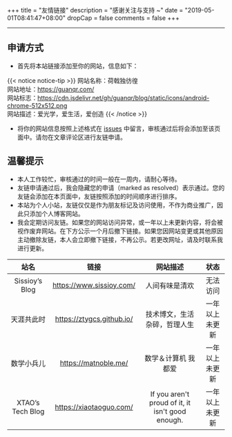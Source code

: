 +++
title = "友情链接"
description = "感谢关注与支持 ~"
date = "2019-05-01T08:41:47+08:00"
dropCap = false
comments = false
+++

---

## 申请方式

+ 首先将本站链接添加至你的网站，信息如下：

{{< notice notice-tip >}}
网站名称：荷戟独彷徨<br>
网站地址：<a href="../" target="_blank">https://guanqr.com/</a><br>
网站标志：<a href="https://cdn.jsdelivr.net/gh/guanqr/blog/static/icons/android-chrome-512x512.png" target="_blank">https://cdn.jsdelivr.net/gh/guanqr/blog/static/icons/android-chrome-512x512.png</a><br>
网站描述：爱光学，爱生活，爱创造
{{< /notice >}}

+ 将你的网站信息按照上述格式在 [issues](https://github.com/guanqr/blog/issues/5) 中留言，审核通过后将会添加至该页面中。请勿在文章评论区进行友链申请。

## 温馨提示

+ 本人工作较忙，审核通过的时间一般在一周内，请耐心等待。
+ 友链申请通过后，我会隐藏您的申请（marked as resolved）表示通过。您的友链会添加在本页面中，友链按照添加的时间顺序进行排序。
+ 本站为个人小站，友链仅仅是作为朋友标记及访问使用，不作为商业推广，因此只添加个人博客网站。
+ 我会定期访问友链。如果您的网站访问异常，或一年以上未更新内容，将会被视作废弃网站。在下方公示一个月后撤下链接。如果您因网站变更或其他原因主动撤除友链，本人会立即撤下链接，不再公示。若更改网址，请及时联系我进行更新。

|            站名           |              链接              |               网站描述               |    状态    |
|:-------------------------:|:-----------------------------:|:------------------------------------:|:---------:|
|   Sissioy’s Blog   |   https://www.sissioy.com/    |  人间有味是清欢  |  无法访问  |
|   天涯共此时   |   https://ztygcs.github.io/    |  技术博文，生活杂碎，哲理人生 |  一年以上未更新  |
|   数学小兵儿   |   https://matnoble.me/    |  数学＆计算机 我都爱 |  一年以上未更新  |
|   XTAO’s Tech Blog   |   https://xiaotaoguo.com/    |  If you aren't proud of it, it isn't good enough. |  一年以上未更新  |